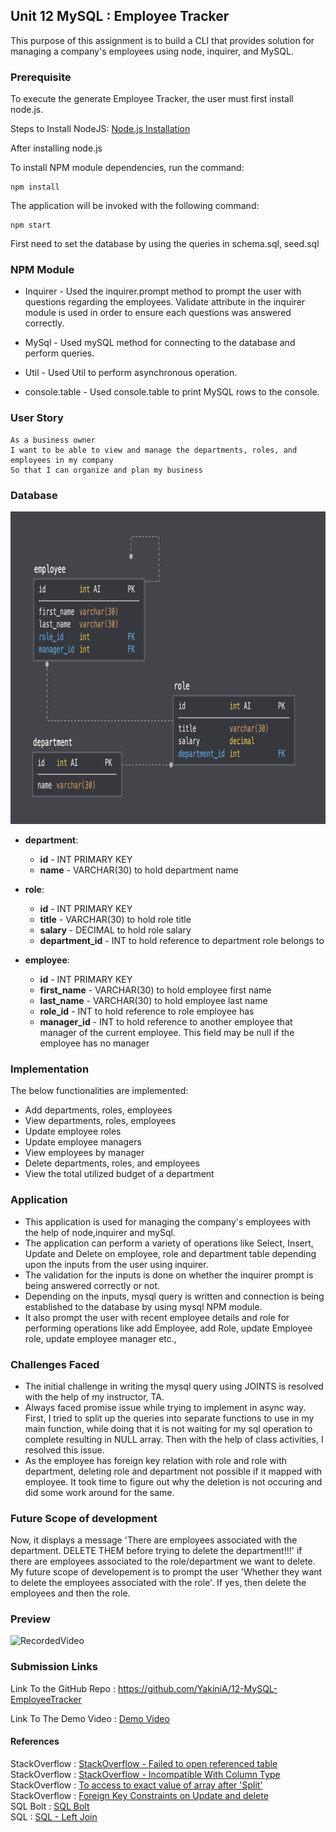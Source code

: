 ## Unit 12 MySQL : Employee Tracker

This purpose of this assignment is to build a CLI that provides solution for managing a company's employees using node, inquirer, and MySQL. 

### Prerequisite

To execute the generate Employee Tracker, the user must first install node.js.

Steps to Install NodeJS: [Node.js Installation](https://docs.npmjs.com/downloading-and-installing-node-js-and-npm#windows-node-version-managers)

After installing node.js

To install NPM module dependencies, run the command:

```
npm install
```

The application will be invoked with the following command:

```
npm start
```

First need to set the database by using the queries in schema.sql, seed.sql

### NPM Module

* Inquirer      - Used the inquirer.prompt method to prompt the user with questions regarding the employees. Validate attribute in the inquirer module is used in order to ensure each questions was answered correctly.

* MySql         -  Used mySQL method for connecting to the database and perform queries.

* Util          -  Used Util to perform asynchronous operation.

* console.table -  Used console.table to print MySQL rows to the console.

### User Story

```
As a business owner
I want to be able to view and manage the departments, roles, and employees in my company
So that I can organize and plan my business
```

### Database 

<p>
<img src="Assets/schema.png" width="550" alt= "HomePage" height="500"/>
</p>

* **department**:

  * **id** - INT PRIMARY KEY
  * **name** - VARCHAR(30) to hold department name

* **role**:

  * **id** - INT PRIMARY KEY
  * **title** -  VARCHAR(30) to hold role title
  * **salary** -  DECIMAL to hold role salary
  * **department_id** -  INT to hold reference to department role belongs to

* **employee**:

  * **id** - INT PRIMARY KEY
  * **first_name** - VARCHAR(30) to hold employee first name
  * **last_name** - VARCHAR(30) to hold employee last name
  * **role_id** - INT to hold reference to role employee has
  * **manager_id** - INT to hold reference to another employee that manager of the current employee. This field may be null if the employee has no manager
  
### Implementation

The below functionalities are implemented:

  * Add departments, roles, employees
  * View departments, roles, employees
  * Update employee roles
  * Update employee managers
  * View employees by manager
  * Delete departments, roles, and employees
  * View the total utilized budget of a department

### Application

* This application is used for managing the company's employees with the help of node,inquirer and mySql.
* The application can perform a variety of operations like Select, Insert, Update and Delete on employee, role and department table depending upon the inputs from the user using inquirer.
* The validation for the inputs is done on whether the inquirer prompt is being answered correctly or not.
* Depending on the inputs, mysql query is written and connection is being established to the database by using mysql NPM module.
* It also prompt the user with recent employee details and role for performing operations like add Employee, add Role, update Employee role, update employee manager etc.,

### Challenges Faced

* The initial challenge in writing the mysql query using JOINTS is resolved with the help of my instructor, TA.
* Always faced promise issue while trying to implement in async way. First, I tried to split up the queries into separate functions to use in my main function, while doing that it is not waiting for my sql operation to complete resulting in NULL array. Then with the help of class activities, I resolved this issue.
* As the employee has foreign key relation with role and role with department, deleting role and department not possible if it mapped with employee. It took time to figure out why the deletion is not occuring and did some work around for the same.

### Future Scope of development

Now, it displays a message 'There are employees associated with the department. DELETE THEM before trying to delete the department!!!' if there are employees associated to the role/department we want to delete. My future scope of developement is to prompt the user 'Whether they want to delete the employees associated with the role'. If yes, then delete the employees and then the role.

### Preview

![RecordedVideo](Assets/EmployeeTrackerVideo.gif)

### Submission Links

Link To the GitHub Repo : https://github.com/YakiniA/12-MySQL-EmployeeTracker

Link To The Demo Video : [Demo Video](https://drive.google.com/file/d/13vJ442TueGIxwaVV9Rcx_zOrYF8vfyzZ/view?usp=sharing)

#### References

StackOverflow : [StackOverflow - Failed to open referenced table](https://stackoverflow.com/questions/52377469/failed-to-open-the-referenced-table)<br/>
StackOverflow : [StackOverflow - Incompatible With Column Type](https://stackoverflow.com/questions/44153618/ora-02267-column-type-incompatible-with-referenced-column-type)<br/>
StackOverflow : [To access to exact value of array after 'Split'](https://stackoverflow.com/questions/7390091/can-i-access-directly-to-the-second-value-of-an-array-after-split)<br/>
StackOverflow : [Foreign Key Constraints on Update and delete](https://stackoverflow.com/questions/6720050/foreign-key-constraints-when-to-use-on-update-and-on-delete)<br/>
SQL Bolt : [SQL Bolt](https://sqlbolt.com/)<br/>
SQL : [SQL - Left Join](https://www.sqlservertutorial.net/sql-server-basics/sql-server-left-join/)<br/>